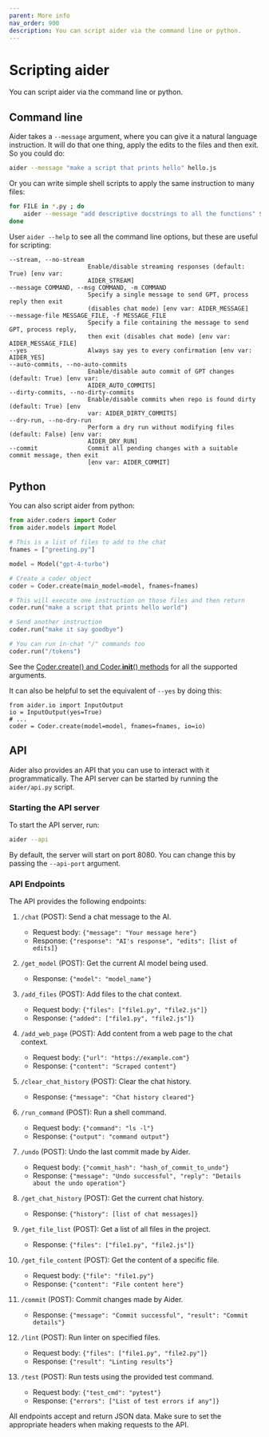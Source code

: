```yaml
---
parent: More info
nav_order: 900
description: You can script aider via the command line or python.
---
```


# Scripting aider

You can script aider via the command line or python.

## Command line

Aider takes a `--message` argument, where you can give it a natural language instruction.
It will do that one thing, apply the edits to the files and then exit.
So you could do:

```bash
aider --message "make a script that prints hello" hello.js
```

Or you can write simple shell scripts to apply the same instruction to many files:

```bash
for FILE in *.py ; do
    aider --message "add descriptive docstrings to all the functions" $FILE
done
```

User `aider --help` to see all the command line options, but these are useful for scripting:

```
--stream, --no-stream
                      Enable/disable streaming responses (default: True) [env var:
                      AIDER_STREAM]
--message COMMAND, --msg COMMAND, -m COMMAND
                      Specify a single message to send GPT, process reply then exit
                      (disables chat mode) [env var: AIDER_MESSAGE]
--message-file MESSAGE_FILE, -f MESSAGE_FILE
                      Specify a file containing the message to send GPT, process reply,
                      then exit (disables chat mode) [env var: AIDER_MESSAGE_FILE]
--yes                 Always say yes to every confirmation [env var: AIDER_YES]
--auto-commits, --no-auto-commits
                      Enable/disable auto commit of GPT changes (default: True) [env var:
                      AIDER_AUTO_COMMITS]
--dirty-commits, --no-dirty-commits
                      Enable/disable commits when repo is found dirty (default: True) [env
                      var: AIDER_DIRTY_COMMITS]
--dry-run, --no-dry-run
                      Perform a dry run without modifying files (default: False) [env var:
                      AIDER_DRY_RUN]
--commit              Commit all pending changes with a suitable commit message, then exit
                      [env var: AIDER_COMMIT]
```


## Python

You can also script aider from python:

```python
from aider.coders import Coder
from aider.models import Model

# This is a list of files to add to the chat
fnames = ["greeting.py"]

model = Model("gpt-4-turbo")

# Create a coder object
coder = Coder.create(main_model=model, fnames=fnames)

# This will execute one instruction on those files and then return
coder.run("make a script that prints hello world")

# Send another instruction
coder.run("make it say goodbye")

# You can run in-chat "/" commands too
coder.run("/tokens")

```

See the
[Coder.create() and Coder.__init__() methods](https://github.com/paul-gauthier/aider/blob/main/aider/coders/base_coder.py)
for all the supported arguments.

It can also be helpful to set the equivalent of `--yes` by doing this:

```
from aider.io import InputOutput
io = InputOutput(yes=True)
# ...
coder = Coder.create(model=model, fnames=fnames, io=io)
```

## API

Aider also provides an API that you can use to interact with it programmatically. The API server can be started by running the `aider/api.py` script.

### Starting the API server

To start the API server, run:

```bash
aider --api
```

By default, the server will start on port 8080. You can change this by passing the `--api-port` argument.

### API Endpoints

The API provides the following endpoints:

1. `/chat` (POST): Send a chat message to the AI.
   - Request body: `{"message": "Your message here"}`
   - Response: `{"response": "AI's response", "edits": [list of edits]}`

2. `/get_model` (POST): Get the current AI model being used.
   - Response: `{"model": "model_name"}`

3. `/add_files` (POST): Add files to the chat context.
   - Request body: `{"files": ["file1.py", "file2.js"]}`
   - Response: `{"added": ["file1.py", "file2.js"]}`

4. `/add_web_page` (POST): Add content from a web page to the chat context.
   - Request body: `{"url": "https://example.com"}`
   - Response: `{"content": "Scraped content"}`

5. `/clear_chat_history` (POST): Clear the chat history.
   - Response: `{"message": "Chat history cleared"}`

6. `/run_command` (POST): Run a shell command.
   - Request body: `{"command": "ls -l"}`
   - Response: `{"output": "command output"}`

7. `/undo` (POST): Undo the last commit made by Aider.
   - Request body: `{"commit_hash": "hash_of_commit_to_undo"}`
   - Response: `{"message": "Undo successful", "reply": "Details about the undo operation"}`

8. `/get_chat_history` (POST): Get the current chat history.
   - Response: `{"history": [list of chat messages]}`

9. `/get_file_list` (POST): Get a list of all files in the project.
   - Response: `{"files": ["file1.py", "file2.js"]}`

10. `/get_file_content` (POST): Get the content of a specific file.
    - Request body: `{"file": "file1.py"}`
    - Response: `{"content": "File content here"}`

11. `/commit` (POST): Commit changes made by Aider.
    - Response: `{"message": "Commit successful", "result": "Commit details"}`

12. `/lint` (POST): Run linter on specified files.
    - Request body: `{"files": ["file1.py", "file2.py"]}`
    - Response: `{"result": "Linting results"}`

13. `/test` (POST): Run tests using the provided test command.
    - Request body: `{"test_cmd": "pytest"}`
    - Response: `{"errors": ["List of test errors if any"]}`

All endpoints accept and return JSON data. Make sure to set the appropriate headers when making requests to the API.

